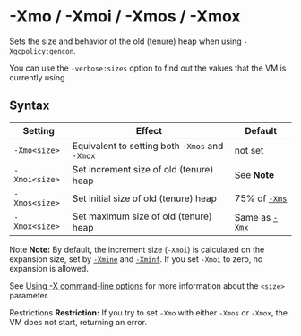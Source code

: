 <!--
* Copyright (c) 2017, 2018 IBM Corp. and others
*
* This program and the accompanying materials are made
* available under the terms of the Eclipse Public License 2.0
* which accompanies this distribution and is available at
* https://www.eclipse.org/legal/epl-2.0/ or the Apache
* License, Version 2.0 which accompanies this distribution and
* is available at https://www.apache.org/licenses/LICENSE-2.0.
*
* This Source Code may also be made available under the
* following Secondary Licenses when the conditions for such
* availability set forth in the Eclipse Public License, v. 2.0
* are satisfied: GNU General Public License, version 2 with
* the GNU Classpath Exception [1] and GNU General Public
* License, version 2 with the OpenJDK Assembly Exception [2].
*
* [1] https://www.gnu.org/software/classpath/license.html
* [2] http://openjdk.java.net/legal/assembly-exception.html
*
* SPDX-License-Identifier: EPL-2.0 OR Apache-2.0 OR GPL-2.0 WITH
* Classpath-exception-2.0 OR LicenseRef-GPL-2.0 WITH Assembly-exception
-->

# -Xmo / -Xmoi / -Xmos / -Xmox


Sets the size and behavior of the old (tenure) heap when using `-Xgcpolicy:gencon`.

You can use the `-verbose:sizes` option to find out the values that the VM is currently using.

## Syntax

| Setting       | Effect                                         | Default                   |
|---------------|------------------------------------------------|---------------------------|
| `-Xmo<size>`  | Equivalent to setting both `-Xmos` and `-Xmox` | not set                   |
| `-Xmoi<size>` | Set increment size of old (tenure) heap        | See **Note**              |
| `-Xmos<size>` | Set initial size of old (tenure) heap          | 75% of [`-Xms`](xms.md)   |
| `-Xmox<size>` | Set maximum size of old (tenure) heap          | Same as [`-Xmx`](xms.md)  |

<i class="fa fa-pencil-square-o" aria-hidden="true"></i><span class="sr-only">Note</span> **Note:** By default, the increment size (`-Xmoi`) is calculated on the expansion size, set by [`-Xmine`](xmine.md) and [`-Xminf`](xminf.md).  If you set `-Xmoi` to zero, no expansion is allowed.

See [Using -X command-line options](x_jvm_commands.md) for more information about the `<size>` parameter.

<i class="fa fa-exclamation-triangle" aria-hidden="true"></i><span class="sr-only">Restrictions</span> **Restriction:** If you try to set `-Xmo` with either `-Xmos` or `-Xmox`, the VM does not start, returning an error. 


<!-- ==== END OF TOPIC ==== xmo.md ==== -->
<!-- ==== END OF TOPIC ==== xmoi.md ==== -->
<!-- ==== END OF TOPIC ==== xmos.md ==== -->
<!-- ==== END OF TOPIC ==== xmox.md ==== -->
